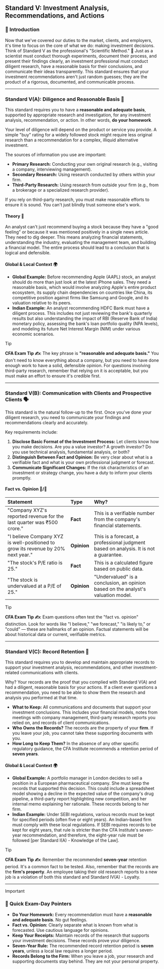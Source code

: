 ## Standard V: Investment Analysis, Recommendations, and Actions

### 🎯 Introduction

Now that we've covered our duties to the market, clients, and employers, it's time to focus on the core of what we do: making investment decisions. Think of Standard V as the professional's "Scientific Method." 🔬 Just as a scientist must conduct thorough experiments, document their process, and present their findings clearly, an investment professional must conduct diligent research, have a reasonable basis for their conclusions, and communicate their ideas transparently. This standard ensures that your investment recommendations aren't just random guesses; they are the product of a rigorous, documented, and communicable process.

---

### Standard V(A): Diligence and Reasonable Basis 🤔

This standard requires you to have a **reasonable and adequate basis**, supported by appropriate research and investigation, for any investment analysis, recommendation, or action. In other words, **do your homework**.

Your level of diligence will depend on the product or service you provide. A simple "buy" rating for a widely followed stock might require less original research than a recommendation for a complex, illiquid alternative investment.

The sources of information you use are important:
* **Primary Research:** Conducting your own original research (e.g., visiting a company, interviewing management).
* **Secondary Research:** Using research conducted by others within your firm.
* **Third-Party Research:** Using research from outside your firm (e.g., from a brokerage or a specialized research provider).

If you rely on third-party research, you must make reasonable efforts to ensure it is sound. You can't just blindly trust someone else's work.

<!-- tabs:start -->

#### **Theory 🧠**

An analyst can't just recommend buying a stock because they have a "good feeling" or because it was mentioned positively in a single news article. They need to dig deeper. This means analyzing financial statements, understanding the industry, evaluating the management team, and building a financial model. The entire process should lead to a conclusion that is logical and defensible.

#### **Global & Local Context 🌍**

* **Global Example:** Before recommending Apple (AAPL) stock, an analyst should do more than just look at the latest iPhone sales. They need a reasonable basis, which would involve analyzing Apple's entire product ecosystem, its supply chain dependencies on countries like China, its competitive position against firms like Samsung and Google, and its valuation relative to its peers.
* **Indian Example:** An analyst recommending HDFC Bank must have a diligent process. This includes not just reviewing the bank's quarterly results but also understanding the impact of RBI (Reserve Bank of India) monetary policy, assessing the bank's loan portfolio quality (NPA levels), and modeling its future Net Interest Margin (NIM) under various economic scenarios.

<!-- tabs:end -->

> [!TIP]
> **CFA Exam Tip ✍️:** The key phrase is **"reasonable and adequate basis."** You don't need to know everything about a company, but you need to have done enough work to have a solid, defensible opinion. For questions involving third-party research, remember that relying on it is acceptable, but you must make an effort to ensure it's credible first.

---

### Standard V(B): Communication with Clients and Prospective Clients 🗣️

This standard is the natural follow-up to the first. Once you've done your diligent research, you need to communicate your findings and recommendations clearly and accurately.

Key requirements include:

1.  **Disclose Basic Format of the Investment Process:** Let clients know how you make decisions. Are you a value investor? A growth investor? Do you use technical analysis, fundamental analysis, or both?
2.  **Distinguish Between Fact and Opinion:** Be very clear about what is a verifiable fact and what is your own professional judgment or forecast.
3.  **Communicate Significant Changes:** If the risk characteristics of an investment or strategy change, you have a duty to inform your clients promptly.

<!-- tabs:start -->

#### **Fact vs. Opinion 📜/🤔**

| Statement | Type | Why? |
| :--- | :--- | :--- |
| "Company XYZ's reported revenue for the last quarter was ₹500 crore." | **Fact** | This is a verifiable number from the company's financial statements. |
| "I believe Company XYZ is well-positioned to grow its revenue by 20% next year." | **Opinion** | This is a forecast, a professional judgment based on analysis. It is not a guarantee. |
| "The stock's P/E ratio is 25." | **Fact** | This is a calculated figure based on public data. |
| "The stock is undervalued at a P/E of 25." | **Opinion** | "Undervalued" is a conclusion, an opinion based on the analyst's valuation model. |

<!-- tabs:end -->

> [!TIP]
> **CFA Exam Tip ✍️:** Exam questions often test the "fact vs. opinion" distinction. Look for words like "I believe," "we forecast," "is likely to," or "could" — these are hallmarks of an opinion. Factual statements will be about historical data or current, verifiable metrics.

---

### Standard V(C): Record Retention 📂

This standard requires you to develop and maintain appropriate records to support your investment analysis, recommendations, and other investment-related communications with clients.

Why? Your records are the proof that you complied with Standard V(A) and had a diligent, reasonable basis for your actions. If a client ever questions a recommendation, you need to be able to show them the research and analysis you performed at that time.

* **What to Keep:** All communications and documents that support your investment conclusions. This includes your financial models, notes from meetings with company management, third-party research reports you relied on, and records of client communications.
* **Who Owns the Records?** The records are the property of your **firm**. If you leave your job, you cannot take these supporting documents with you.
* **How Long to Keep Them?** In the absence of any other specific regulatory guidance, the CFA Institute recommends a retention period of **seven years**.

<!-- tabs:start -->

#### **Global & Local Context 🌍**

* **Global Example:** A portfolio manager in London decides to sell a position in a European pharmaceutical company. She must keep the records that supported this decision. This could include a spreadsheet model showing a decline in the expected value of the company's drug pipeline, a third-party report highlighting new competition, and her internal memo explaining her rationale. These records belong to her firm.
* **Indian Example:** Under SEBI regulations, various records must be kept for specified periods (often five or eight years). An Indian-based firm must comply with these local regulations. If SEBI requires records to be kept for eight years, that rule is stricter than the CFA Institute's seven-year recommendation, and therefore, the eight-year rule must be followed [per Standard I(A) - Knowledge of the Law].

<!-- tabs:end -->

> [!TIP]
> **CFA Exam Tip ✍️:** Remember the recommended **seven-year** retention period. It's a common fact to be tested. Also, remember that the records are the **firm's property**. An employee taking their old research reports to a new job is a violation of both this standard and Standard IV(A) - Loyalty.

---

> [!IMPORTANT]
> ### 🎯 Quick Exam-Day Pointers
> * **Do Your Homework:** Every recommendation must have a **reasonable and adequate basis**. No gut feelings.
> * **Fact vs. Opinion:** Clearly separate what is known from what is forecasted. Use cautious language for opinions.
> * **Keep Your Receipts:** Maintain records of the research that supports your investment decisions. These records prove your diligence.
> * **Seven-Year Rule:** The recommended record retention period is **seven years**, unless a local law requires a longer period.
> * **Records Belong to the Firm:** When you leave a job, your research and supporting documents stay behind. They are not your personal property.